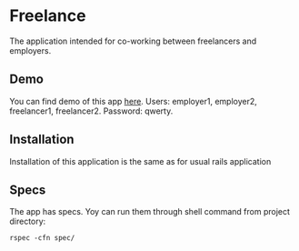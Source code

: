 Freelance
======

The application intended for co-working between freelancers and employers.

## Demo

You can find demo of this app [here][1]. Users: employer1, employer2, freelancer1, freelancer2. Password: qwerty.

## Installation

Installation of this application is the same as for usual rails application

## Specs

The app has specs. Yoy can run them through shell command from project directory:

```
rspec -cfn spec/
```


  [1]: http://timapp.herokuapp.com/
